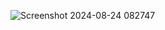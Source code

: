 ![Screenshot 2024-08-24 082747](https://github.com/user-attachments/assets/8788cdac-6188-46b5-a7de-ab121f4c7c6b)

